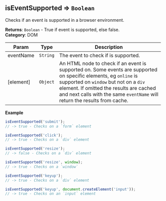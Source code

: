 <a name="module_isEventSupported"></a>

## isEventSupported ⇒ <code>Boolean</code>
Checks if an event is supported in a browser environment.

**Returns**: <code>Boolean</code> - True if event is supported, else false.  
**Category**: DOM  

| Param | Type | Description |
| --- | --- | --- |
| eventName | <code>String</code> | The event to check if is supported. |
| [element] | <code>Object</code> | An HTML node to check if an event is supported on.        Some events are supported on specific elements, eg `online` is supported on `window` but not on a `div` element.        If omitted the results are cached and next calls with the same `eventName` will return the results from cache. |

**Example**  
```js
isEventSupported('submit');
// -> true - Checks on a `form` element

isEventSupported('click');
// -> true - Checks on a `div` element

isEventSupported('resize');
// -> false - Checks on a `div` element

isEventSupported('resize', window);
// -> true - Checks on a `window`

isEventSupported('keyup');
// -> true - Checks on a `div` element

isEventSupported('keyup', document.createElement('input'));
// -> true - Checks on an `input` element
```
